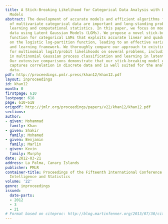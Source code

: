 ```yaml
---
title: A Stick-Breaking Likelihood for Categorical Data Analysis with Latent Gaussian
  Models
abstract: The development of accurate models and efficient algorithms for the analysis
  of multivariate categorical data are important and long-standing problems in machine
  learning and computational statistics. In this paper, we focus on modeling categorical
  data using Latent Gaussian Models (LGMs). We propose a novel stick-breaking likelihood
  function for categorical LGMs that exploits accurate linear and quadratic bounds
  on the logistic log-partition function, leading to an effective variational inference
  and learning framework. We thoroughly compare our approach to existing algorithms
  for multinomial logit/probit likelihoods on several problems, including inference
  in multinomial Gaussian process classification and learning in latent factor models.
  Our extensive comparisons demonstrate that our stick-breaking model effectively
  captures correlation in discrete data and is well suited for the analysis of categorical
  data.
pdf: http://proceedings.pmlr.press/khan12/khan12.pdf
layout: inproceedings
id: khan12
month: 0
firstpage: 610
lastpage: 618
page: 610-618
origpdf: http://jmlr.org/proceedings/papers/v22/khan12/khan12.pdf
sections: 
author:
- given: Mohammad
  family: Khan
- given: Shakir
  family: Mohamed
- given: Benjamin
  family: Marlin
- given: Kevin
  family: Murphy
date: 2012-03-21
address: La Palma, Canary Islands
publisher: PMLR
container-title: Proceedings of the Fifteenth International Conference on Artificial
  Intelligence and Statistics
volume: '22'
genre: inproceedings
issued:
  date-parts:
  - 2012
  - 3
  - 21
# Format based on citeproc: http://blog.martinfenner.org/2013/07/30/citeproc-yaml-for-bibliographies/
---
```

